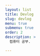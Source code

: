```yaml
---
layout: list
title: Devlog
slug: devlog
menu: true
submenu: true
order: 2
description: >
  컴퓨터 공부.

---
```

